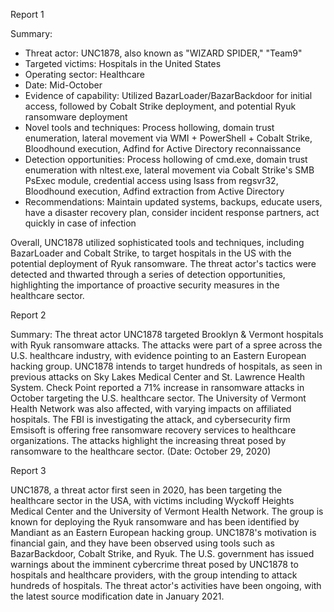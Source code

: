 
Report 1

Summary:
- Threat actor: UNC1878, also known as "WIZARD SPIDER," "Team9"
- Targeted victims: Hospitals in the United States
- Operating sector: Healthcare
- Date: Mid-October
- Evidence of capability: Utilized BazarLoader/BazarBackdoor for initial access, followed by Cobalt Strike deployment, and potential Ryuk ransomware deployment
- Novel tools and techniques: Process hollowing, domain trust enumeration, lateral movement via WMI + PowerShell + Cobalt Strike, Bloodhound execution, Adfind for Active Directory reconnaissance
- Detection opportunities: Process hollowing of cmd.exe, domain trust enumeration with nltest.exe, lateral movement via Cobalt Strike's SMB PsExec module, credential access using lsass from regsvr32, Bloodhound execution, Adfind extraction from Active Directory
- Recommendations: Maintain updated systems, backups, educate users, have a disaster recovery plan, consider incident response partners, act quickly in case of infection

Overall, UNC1878 utilized sophisticated tools and techniques, including BazarLoader and Cobalt Strike, to target hospitals in the US with the potential deployment of Ryuk ransomware. The threat actor's tactics were detected and thwarted through a series of detection opportunities, highlighting the importance of proactive security measures in the healthcare sector.





Report 2

Summary:
The threat actor UNC1878 targeted Brooklyn & Vermont hospitals with Ryuk ransomware attacks. The attacks were part of a spree across the U.S. healthcare industry, with evidence pointing to an Eastern European hacking group. UNC1878 intends to target hundreds of hospitals, as seen in previous attacks on Sky Lakes Medical Center and St. Lawrence Health System. Check Point reported a 71% increase in ransomware attacks in October targeting the U.S. healthcare sector. The University of Vermont Health Network was also affected, with varying impacts on affiliated hospitals. The FBI is investigating the attack, and cybersecurity firm Emsisoft is offering free ransomware recovery services to healthcare organizations. The attacks highlight the increasing threat posed by ransomware to the healthcare sector. (Date: October 29, 2020)





Report 3

UNC1878, a threat actor first seen in 2020, has been targeting the healthcare sector in the USA, with victims including Wyckoff Heights Medical Center and the University of Vermont Health Network. The group is known for deploying the Ryuk ransomware and has been identified by Mandiant as an Eastern European hacking group. UNC1878's motivation is financial gain, and they have been observed using tools such as BazarBackdoor, Cobalt Strike, and Ryuk. The U.S. government has issued warnings about the imminent cybercrime threat posed by UNC1878 to hospitals and healthcare providers, with the group intending to attack hundreds of hospitals. The threat actor's activities have been ongoing, with the latest source modification date in January 2021.


